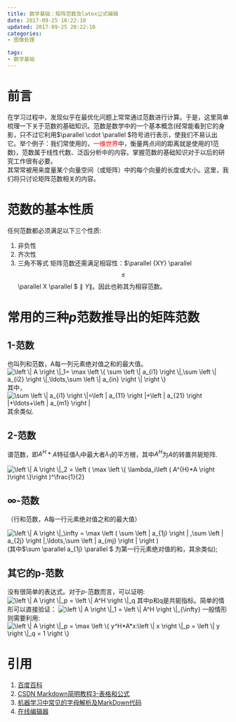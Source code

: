 ```yaml
---
title: 数学基础：矩阵范数及latex公式编辑
date: 2017-09-25 16:22:10
updated: 2017-09-25 20:22:10
categories:
- 图像处理

tags:
- 数学基础
---
```

# 前言
在学习过程中，发现似乎在最优化问题上常常通过范数进行计算。于是，这里简单梳理一下关于范数的基础知识。范数是数学中的一个基本概念(经常能看到它的身影，只不过它利用$\parallel \cdot \parallel $符号进行表示，使我们不易认出它。举个例子：我们常使用的，<font color=red>一维世界</font>中，衡量两点间的距离就是使用的1范数)，范数属于线性代数、泛函分析中的内容。掌握范数的基础知识对于以后的研究工作很有必要。<br/>
其常常被用来度量某个向量空间（或矩阵）中的每个向量的长度或大小。这里，我们将只讨论矩阵范数相关的内容。

<!--more-->
# 范数的基本性质
任何范数都必须满足以下三个性质:
1. 非负性
2. 齐次性
3. 三角不等式
矩阵范数还需满足相容性：$\parallel {XY} \parallel $$\leq $$\parallel X \parallel $$\parallel Y \parallel$。因此也称其为相容范数。<br/>

# 常用的三种$p$范数推导出的矩阵范数

## 1-范数
也叫列和范数，A每一列元素绝对值之和的最大值。<br/>
<img src="http://latex.codecogs.com/gif.latex?\left&space;\|&space;A&space;\right&space;\|_1=&space;\max&space;\left&space;\{&space;\sum&space;\left&space;\|&space;a_{i1}&space;\right&space;\|,\sum&space;\left&space;\|&space;a_{i2}&space;\right&space;\|,\ldots,\sum&space;\left&space;\|&space;a_{in}&space;\right&space;\|&space;\right&space;\}" title="\left \| A \right \|_1= \max \left \{ \sum \left \| a_{i1} \right \|,\sum \left \| a_{i2} \right \|,\ldots,\sum \left \| a_{in} \right \| \right \}" />
其中，<img src="http://latex.codecogs.com/gif.latex?\sum&space;\left&space;\|&space;a_{i1}&space;\right&space;\|=\left&space;|&space;a_{11}&space;\right&space;|&plus;\left&space;|&space;a_{21}&space;\right&space;|&plus;\ldots&plus;\left&space;|&space;a_{m1}&space;\right&space;|" title="\sum \left \| a_{i1} \right \|=\left | a_{11} \right |+\left | a_{21} \right |+\ldots+\left | a_{m1} \right |" />其余类似.

## 2-范数
谱范数，即$A^H$ * $A$特征值$\lambda_i$中最大者$\lambda_1$的平方根，其中$A^H$为$A$的转置共轭矩阵.<br/>

<img src="http://latex.codecogs.com/gif.latex?\left&space;\|&space;A&space;\right&space;\|_2&space;=&space;\left&space;(&space;\max&space;\left&space;\{&space;\lambda_i\left&space;(&space;A^{H}*A&space;\right&space;)\right&space;\}\right&space;)^\frac{1}{2}" title="\left \| A \right \|_2 = \left ( \max \left \{ \lambda_i\left ( A^{H}*A \right )\right \}\right )^\frac{1}{2}" />

## ∞-范数
（行和范数，A每一行元素绝对值之和的最大值）<br/>

<img src="http://latex.codecogs.com/gif.latex?\left&space;\|&space;A&space;\right&space;\|_\infty&space;=&space;\max&space;\left&space;(&space;\sum&space;\left&space;|&space;a_{1j}&space;\right&space;|&space;,\sum&space;\left&space;|&space;a_{2j}&space;\right&space;|,\ldots,\sum&space;\left&space;|&space;a_{mj}&space;\right&space;|&space;\right&space;)" title="\left \| A \right \|_\infty = \max \left ( \sum \left | a_{1j} \right | ,\sum \left | a_{2j} \right |,\ldots,\sum \left | a_{mj} \right | \right )" />
(其中$\sum \parallel a_{1j} \parallel $ 为第一行元素绝对值的和，其余类似);

## 其它的p-范数
没有很简单的表达式。对于$p$-范数而言，可以证明:<img src="http://latex.codecogs.com/gif.latex?\left&space;\|&space;A&space;\right&space;\|_p&space;=&space;\left&space;\|&space;A^H&space;\right&space;\|_q" title="\left \| A \right \|_p = \left \| A^H \right \|_q" />
其中p和q是共轭指标。简单的情形可以直接验证：
<img src="http://latex.codecogs.com/gif.latex?\left&space;\|&space;A&space;\right&space;\|_1&space;=&space;\left&space;\|&space;A^H&space;\right&space;\|_{\infty}" title="\left \| A \right \|_1 = \left \| A^H \right \|_{\infty}" />
一般情形则需要利用:
<img src="http://latex.codecogs.com/gif.latex?\left&space;\|&space;A&space;\right&space;\|_p&space;=&space;\max&space;\left&space;\{&space;y^H*A*x:\left&space;\|&space;x&space;\right&space;\|_p&space;=&space;\left&space;\|&space;y&space;\right&space;\|_q&space;=&space;1&space;\right&space;\}" title="\left \| A \right \|_p = \max \left \{ y^H*A*x:\left \| x \right \|_p = \left \| y \right \|_q = 1 \right \}" />

# 引用
1. [百度百科](https://baike.baidu.com/item/%E8%8C%83%E6%95%B0/10856788?fr=aladdin)
2. [CSDN Markdown简明教程3-表格和公式](http://blog.csdn.net/whqet/article/details/44277965)
3. [机器学习中常见的字母解析及MarkDown代码](http://blog.csdn.net/sanqima/article/details/51275104?ref=myread)
4. [在线编辑器](http://www.codecogs.com/latex/eqneditor.php)
